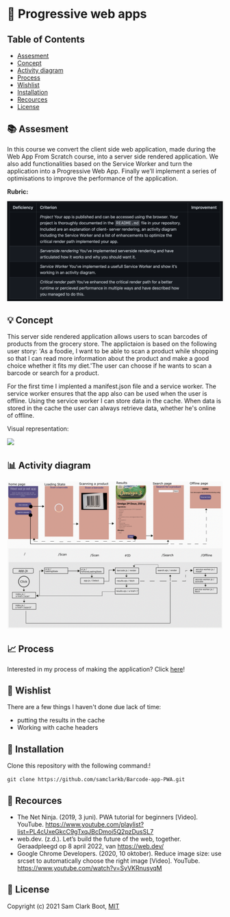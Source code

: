 # :iphone: Progressive web apps 

## Table of Contents 
* [Assesment](https://github.com/samclarkb/Barcode-app-PWA#books-assessment)
* [Concept](https://github.com/samclarkb/Barcode-app-PWA#bulb-concept)
* [Activity diagram](https://github.com/samclarkb/Barcode-app-PWA#chart_with_upwards_trend-Activity_diagram)
* [Process](https://github.com/samclarkb/Barcode-app-PWA#chart_with_upwards_trend-process)
* [Wishlist](https://github.com/samclarkb/Barcode-app-PWA#memo-wishlist)
* [Installation](https://github.com/samclarkb/Barcode-app-PWA#wrench-installation)
* [Recources](https://github.com/samclarkb/Barcode-app-PWA#mag_right-recources)
* [License](https://github.com/samclarkb/Barcode-app-PWA#bookmark-license)

## :books: Assesment 
In this course we convert the client side web application, made during the Web App From Scratch course, into a server side rendered application. We also add functionalities based on the Service Worker and turn the application into a Progressive Web App. Finally we’ll implement a series of optimisations to improve the performance of the application.

**Rubric:** 

<img src="https://github.com/samclarkb/Barcode-app-PWA/blob/main/public/images/rubric.png" width="750">

## :bulb: Concept
This server side rendered application allows users to scan barcodes of products from the grocery store. The applictaion is based on the following user story: 'As a foodie, I want to be able to scan a product while shopping so that I can read more information about the product and make a good choice whether it fits my diet.'The user can choose if he wants to scan a barcode or search for a product. 

For the first time I implented a manifest.json file and a service worker. The service worker ensures that the app also can be used when the user is offline. Using the service worker I can store data in the cache. When data is stored in the cache the user can always retrieve data, whether he's online of offline.

Visual representation:

<img src="https://github.com/samclarkb/Barcode-app-PWA/blob/main/public/images/appFilm.gif" width="300">

## :bar_chart: Activity diagram
<img src="https://github.com/samclarkb/Barcode-app-PWA/blob/main/public/images/activityDiagram.png" width="1000">

## :chart_with_upwards_trend: Process

Interested in my process of making the application? Click [here](https://github.com/samclarkb/Barcode-app-PWA/wiki/Proces)!

## :memo: Wishlist
There are a few things I haven't done due lack of time:
* putting the results in the cache 
* Working with cache headers
 
 
## :wrench: Installation

Clone this repository with the following command:! 

``` git clone https://github.com/samclarkb/Barcode-app-PWA.git ```


## :mag_right: Recources 
- The Net Ninja. (2019, 3 juni). PWA tutorial for beginners [Video]. YouTube. https://www.youtube.com/playlist?list=PL4cUxeGkcC9gTxqJBcDmoi5Q2pzDusSL7
- web.dev. (z.d.). Let’s build the future of the web, together. Geraadpleegd op 8 april 2022, van https://web.dev/
- Google Chrome Developers. (2020, 10 oktober). Reduce image size: use srcset to automatically choose the right image [Video]. YouTube. https://www.youtube.com/watch?v=SyVKRnusyqM

## :bookmark: License 
Copyright (c) 2021 Sam Clark Boot, [MIT](https://github.com/samclarkb/Barcode-app-PWA/blob/main/LICENSE)

